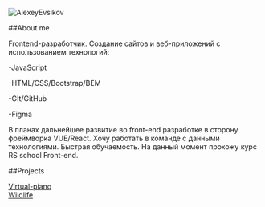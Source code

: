 ![AlexeyEvsikov](https://user-images.githubusercontent.com/77671333/113104590-c90b6a80-9211-11eb-9227-775530d0c442.png)

##About me

Frontend-разработчик.
Создание сайтов и веб-приложений с использованием технологий:

-JavaScript

-HTML/CSS/Bootstrap/BEM

-GIt/GitHub

-Figma

В планах дальнейшее развитие во front-end разработке в сторону фреймворка VUE/React. Хочу работать в команде с данными технологиями. Быстрая обучаемость. На данный момент прохожу курс RS school Front-end.

##Projects

[Virtual-piano](https://rolling-scopes-school.github.io/alexe1987-JSFE2021Q1/virtual-piano/ "Virtual-piano")</br>
[Wildlife](https://alexe1987.github.io/wildlife/ "Wildlife")
